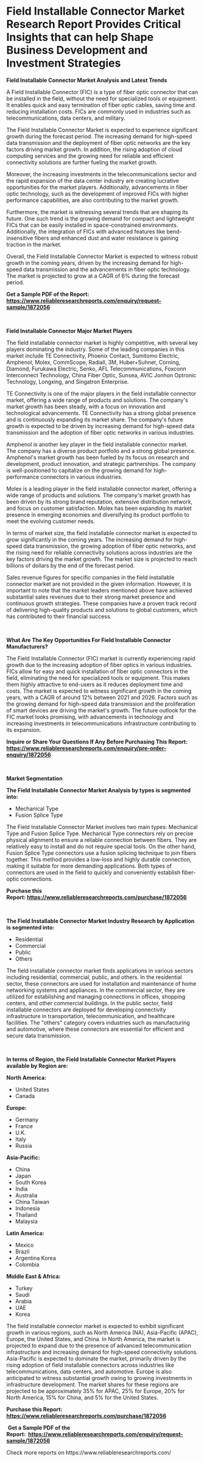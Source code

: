 <p><h1>Field Installable Connector Market Research Report Provides Critical Insights that can help Shape Business Development and Investment Strategies</h1></p><p><strong>Field Installable Connector Market Analysis and Latest Trends</strong></p>
<p><p>A Field Installable Connector (FIC) is a type of fiber optic connector that can be installed in the field, without the need for specialized tools or equipment. It enables quick and easy termination of fiber optic cables, saving time and reducing installation costs. FICs are commonly used in industries such as telecommunications, data centers, and military.</p><p>The Field Installable Connector Market is expected to experience significant growth during the forecast period. The increasing demand for high-speed data transmission and the deployment of fiber optic networks are the key factors driving market growth. In addition, the rising adoption of cloud computing services and the growing need for reliable and efficient connectivity solutions are further fueling the market growth.</p><p>Moreover, the increasing investments in the telecommunications sector and the rapid expansion of the data center industry are creating lucrative opportunities for the market players. Additionally, advancements in fiber optic technology, such as the development of improved FICs with higher performance capabilities, are also contributing to the market growth.</p><p>Furthermore, the market is witnessing several trends that are shaping its future. One such trend is the growing demand for compact and lightweight FICs that can be easily installed in space-constrained environments. Additionally, the integration of FICs with advanced features like bend-insensitive fibers and enhanced dust and water resistance is gaining traction in the market.</p><p>Overall, the Field Installable Connector Market is expected to witness robust growth in the coming years, driven by the increasing demand for high-speed data transmission and the advancements in fiber optic technology. The market is projected to grow at a CAGR of 6% during the forecast period.</p></p>
<p><strong>Get a Sample PDF of the Report:&nbsp; <a href="https://www.reliableresearchreports.com/enquiry/request-sample/1872056">https://www.reliableresearchreports.com/enquiry/request-sample/1872056</a></strong></p>
<p>&nbsp;</p>
<p><strong>Field Installable Connector Major Market Players</strong></p>
<p><p>The field installable connector market is highly competitive, with several key players dominating the industry. Some of the leading companies in this market include TE Connectivity, Phoenix Contact, Sumitomo Electric, Amphenol, Molex, CommScope, Radiall, 3M, Huber+Suhner, Corning, Diamond, Furukawa Electric, Senko, AFL Telecommunications, Foxconn Interconnect Technology, China Fiber Optic, Sunsea, AVIC Jonhon Optronic Technology, Longxing, and Singatron Enterprise.</p><p>TE Connectivity is one of the major players in the field installable connector market, offering a wide range of products and solutions. The company's market growth has been steady, with a focus on innovation and technological advancements. TE Connectivity has a strong global presence and is continuously expanding its market share. The company's future growth is expected to be driven by increasing demand for high-speed data transmission and the adoption of fiber optic networks in various industries.</p><p>Amphenol is another key player in the field installable connector market. The company has a diverse product portfolio and a strong global presence. Amphenol's market growth has been fueled by its focus on research and development, product innovation, and strategic partnerships. The company is well-positioned to capitalize on the growing demand for high-performance connectors in various industries.</p><p>Molex is a leading player in the field installable connector market, offering a wide range of products and solutions. The company's market growth has been driven by its strong brand reputation, extensive distribution network, and focus on customer satisfaction. Molex has been expanding its market presence in emerging economies and diversifying its product portfolio to meet the evolving customer needs.</p><p>In terms of market size, the field installable connector market is expected to grow significantly in the coming years. The increasing demand for high-speed data transmission, the growing adoption of fiber optic networks, and the rising need for reliable connectivity solutions across industries are the key factors driving the market growth. The market size is projected to reach billions of dollars by the end of the forecast period.</p><p>Sales revenue figures for specific companies in the field installable connector market are not provided in the given information. However, it is important to note that the market leaders mentioned above have achieved substantial sales revenues due to their strong market presence and continuous growth strategies. These companies have a proven track record of delivering high-quality products and solutions to global customers, which has contributed to their financial success.</p></p>
<p>&nbsp;</p>
<p><strong>What Are The Key Opportunities For Field Installable Connector Manufacturers?</strong></p>
<p><p>The Field Installable Connector (FIC) market is currently experiencing rapid growth due to the increasing adoption of fiber optics in various industries. FICs allow for easy and quick installation of fiber optic connectors in the field, eliminating the need for specialized tools or equipment. This makes them highly attractive to end-users as it reduces deployment time and costs. The market is expected to witness significant growth in the coming years, with a CAGR of around 12% between 2021 and 2026. Factors such as the growing demand for high-speed data transmission and the proliferation of smart devices are driving the market's growth. The future outlook for the FIC market looks promising, with advancements in technology and increasing investments in telecommunications infrastructure contributing to its expansion.</p></p>
<p><strong>Inquire or Share Your Questions If Any Before Purchasing This Report: <a href="https://www.reliableresearchreports.com/enquiry/pre-order-enquiry/1872056">https://www.reliableresearchreports.com/enquiry/pre-order-enquiry/1872056</a></strong></p>
<p>&nbsp;</p>
<p><strong>Market Segmentation</strong></p>
<p><strong>The Field Installable Connector Market Analysis by types is segmented into:</strong></p>
<p><ul><li>Mechanical Type</li><li>Fusion Splice Type</li></ul></p>
<p><p>The Field Installable Connector Market involves two main types: Mechanical Type and Fusion Splice Type. Mechanical Type connectors rely on precise physical alignment to ensure a reliable connection between fibers. They are relatively easy to install and do not require special tools. On the other hand, Fusion Splice Type connectors use a fusion splicing technique to join fibers together. This method provides a low-loss and highly durable connection, making it suitable for more demanding applications. Both types of connectors are used in the field to quickly and conveniently establish fiber-optic connections.</p></p>
<p><strong>Purchase this Report:&nbsp;<a href="https://www.reliableresearchreports.com/purchase/1872056">https://www.reliableresearchreports.com/purchase/1872056</a></strong></p>
<p>&nbsp;</p>
<p><strong>The Field Installable Connector Market Industry Research by Application is segmented into:</strong></p>
<p><ul><li>Residential</li><li>Commercial</li><li>Public</li><li>Others</li></ul></p>
<p><p>The field installable connector market finds applications in various sectors including residential, commercial, public, and others. In the residential sector, these connectors are used for installation and maintenance of home networking systems and appliances. In the commercial sector, they are utilized for establishing and managing connections in offices, shopping centers, and other commercial buildings. In the public sector, field installable connectors are deployed for developing connectivity infrastructure in transportation, telecommunication, and healthcare facilities. The "others" category covers industries such as manufacturing and automotive, where these connectors are essential for efficient and secure data transmission.</p></p>
<p>&nbsp;</p>
<p><strong>In terms of Region, the Field Installable Connector Market Players available by Region are:</strong></p>
<p>
    <p> <strong> North America: </strong>
        <ul>
            <li>United States</li>
            <li>Canada</li>
        </ul>
        </p> 
    <p> <strong> Europe: </strong>
        <ul>
            <li>Germany</li>
            <li>France</li>
            <li>U.K.</li>
            <li>Italy</li>
            <li>Russia</li>
        </ul>
        </p> 
    <p> <strong> Asia-Pacific: </strong>
        <ul>
            <li>China</li>
            <li>Japan</li>
            <li>South Korea</li>
            <li>India</li>
            <li>Australia</li>
            <li>China Taiwan</li>
            <li>Indonesia</li>
            <li>Thailand</li>
            <li>Malaysia</li>
        </ul>
        </p> 
    <p> <strong> Latin America: </strong>
        <ul>
            <li>Mexico</li>
            <li>Brazil</li>
            <li>Argentina Korea</li>
            <li>Colombia</li>
        </ul>
        </p> 
    <p> <strong> Middle East & Africa: </strong>
        <ul>
            <li>Turkey</li>
            <li>Saudi</li>
            <li>Arabia</li>
            <li>UAE</li>
            <li>Korea</li>
        </ul>
    </p>
    </p>
<p><p>The field installable connector market is expected to exhibit significant growth in various regions, such as North America (NA), Asia-Pacific (APAC), Europe, the United States, and China. In North America, the market is projected to expand due to the presence of advanced telecommunication infrastructure and increasing demand for high-speed connectivity solutions. Asia-Pacific is expected to dominate the market, primarily driven by the rising adoption of field installable connectors across industries like telecommunications, data centers, and automotive. Europe is also anticipated to witness substantial growth owing to growing investments in infrastructure development. The market shares for these regions are projected to be approximately 35% for APAC, 25% for Europe, 20% for North America, 15% for China, and 5% for the United States.</p></p>
<p><strong>Purchase this Report: <a href="https://www.reliableresearchreports.com/purchase/1872056">https://www.reliableresearchreports.com/purchase/1872056</a></strong></p>
<p>&nbsp;<strong>Get a Sample PDF of the Report:&nbsp;&nbsp;<a href="https://www.reliableresearchreports.com/enquiry/request-sample/1872056">https://www.reliableresearchreports.com/enquiry/request-sample/1872056</a></strong></p>
<p><strong></strong></p>
<p>Check more reports on https://www.reliableresearchreports.com/</p>